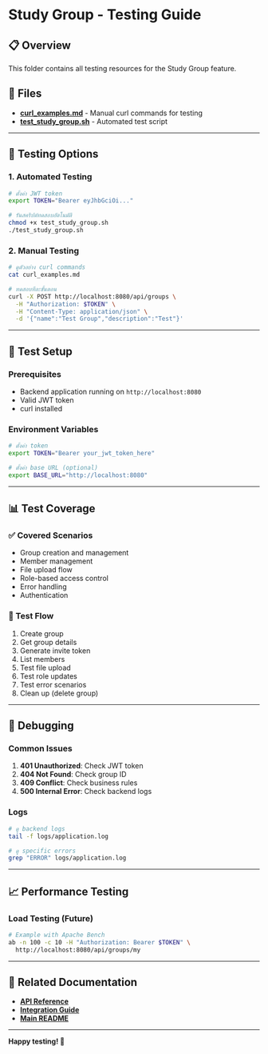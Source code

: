 # Study Group - Testing Guide

## 📋 Overview

This folder contains all testing resources for the Study Group feature.

## 📁 Files

- **[curl_examples.md](./curl_examples.md)** - Manual curl commands for testing
- **[test_study_group.sh](./test_study_group.sh)** - Automated test script

---

## 🧪 Testing Options

### 1. Automated Testing
```bash
# ตั้งค่า JWT token
export TOKEN="Bearer eyJhbGciOi..."

# รันสคริปต์ทดสอบอัตโนมัติ
chmod +x test_study_group.sh
./test_study_group.sh
```

### 2. Manual Testing
```bash
# ดูตัวอย่าง curl commands
cat curl_examples.md

# ทดสอบทีละขั้นตอน
curl -X POST http://localhost:8080/api/groups \
  -H "Authorization: $TOKEN" \
  -H "Content-Type: application/json" \
  -d '{"name":"Test Group","description":"Test"}'
```

---

## 🔧 Test Setup

### Prerequisites
- Backend application running on `http://localhost:8080`
- Valid JWT token
- curl installed

### Environment Variables
```bash
# ตั้งค่า token
export TOKEN="Bearer your_jwt_token_here"

# ตั้งค่า base URL (optional)
export BASE_URL="http://localhost:8080"
```

---

## 📊 Test Coverage

### ✅ Covered Scenarios
- Group creation and management
- Member management
- File upload flow
- Role-based access control
- Error handling
- Authentication

### 🔄 Test Flow
1. Create group
2. Get group details
3. Generate invite token
4. List members
5. Test file upload
6. Test role updates
7. Test error scenarios
8. Clean up (delete group)

---

## 🐛 Debugging

### Common Issues
1. **401 Unauthorized**: Check JWT token
2. **404 Not Found**: Check group ID
3. **409 Conflict**: Check business rules
4. **500 Internal Error**: Check backend logs

### Logs
```bash
# ดู backend logs
tail -f logs/application.log

# ดู specific errors
grep "ERROR" logs/application.log
```

---

## 📈 Performance Testing

### Load Testing (Future)
```bash
# Example with Apache Bench
ab -n 100 -c 10 -H "Authorization: Bearer $TOKEN" \
  http://localhost:8080/api/groups/my
```

---

## 🔗 Related Documentation

- **[API Reference](../api/STUDY_GROUP_API.md)**
- **[Integration Guide](../integration/FRONTEND_INTEGRATION_CHECKLIST.md)**
- **[Main README](../README.md)**

---

**Happy testing! 🧪**
